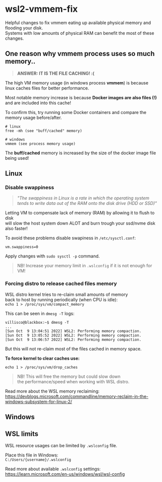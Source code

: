 # wsl2-vmmem-fix
Helpful changes to fix vmmem eating up available physical memory and flooding your disk. \
Systems with low amounts of physical RAM can benefit the most of these changes.

## One reason why vmmem process uses so much memory..
> __ANSWER: IT IS THE FILE CACHING! :(__

The high VM memory usage (in windows process __vmmem__) is because \
linux caches files for better performance.

Most notable memory increase is because __Docker images are also files (!)__ and are included into this cache!

To confirm this, try running some Docker containers and compare the memory usage before/after.
```
# linux 
free -mh (see "buff/cached" memory)

# windows
vmmem (see process memory usage)
```
The __buff/cached__ memory is increased by the size of the docker image file being used!


## Linux

### Disable swappiness

> _"The swappiness in Linux is a rate in which the operating system 
tends to write data out of the RAM onto the disk drive (HDD or SSD)"_

Letting VM to compensate lack of memory (RAM) by allowing it to flush to disk \
will slow the host system down ALOT and burn trough your ssd/nvme disk also faster!

To avoid these problems disable swapiness in ``/etc/sysctl.conf``:
```
vm.swappiness=0
```
Apply changes with ``sudo sysctl -p`` command.

> NB! Increase your memory limit in ``.wslconfig`` if it is not enough for VM!


### Forcing distro to release cached files memory

WSL distro kernel tries to re-claim small amounts of memory \
back to host by running periodically (when CPU is idle): \
``echo 1 > /proc/sys/vm/compact_memory``

This can be seen in ``dmesg -T`` logs:
```
villisco@blackbox:~$ dmesg -T
...
[Sun Oct  9 13:04:51 2022] WSL2: Performing memory compaction.
[Sun Oct  9 13:05:52 2022] WSL2: Performing memory compaction.
[Sun Oct  9 13:06:57 2022] WSL2: Performing memory compaction.
```

But this will not re-claim most of the files cached in memory space.

__To force kernel to clear caches use:__
```
echo 1 > /proc/sys/vm/drop_caches
```
> NB! This will free the memory but could slow down \
> the performance/speed when working with WSL distro.

Read more about the WSL memory reclaiming: \
https://devblogs.microsoft.com/commandline/memory-reclaim-in-the-windows-subsystem-for-linux-2/

## Windows

## WSL limits

WSL resource usages can be limited by ``.wslconfig`` file.

Place this file in Windows: \
``C:/Users/{username}/.wslconfig``

Read more about available ``.wslconfig`` settings: \
https://learn.microsoft.com/en-us/windows/wsl/wsl-config